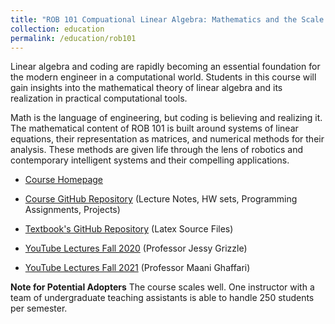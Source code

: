 ```yaml
---
title: "ROB 101 Compuational Linear Algebra: Mathematics and the Scale of Life"
collection: education
permalink: /education/rob101
---
```


 Linear algebra and coding are rapidly becoming an essential foundation for the modern engineer in a computational world. Students in this course will gain insights into the mathematical theory of linear algebra and its realization in practical computational tools.

Math is the language of engineering, but coding is believing and realizing it. The mathematical content of ROB 101 is built around systems of linear equations, their representation as matrices, and numerical methods for their analysis. These methods are given life through the lens of robotics and contemporary intelligent systems and their compelling applications.

 * [Course Homepage](https://robotics.umich.edu/academic-program/course-offerings/rob101/) 

 * [Course GitHub Repository]( https://github.com/michiganrobotics/rob101) (Lecture Notes, HW sets, Programming Assignments, Projects)


 * [Textbook's GitHub Repository](https://github.com/michiganrobotics/ROB-101-Textbook-Computational-Linear-Algebra) (Latex Source Files)

  * [YouTube Lectures Fall 2020](https://www.youtube.com/playlist?list=PLdPQZLMHRjDK8ZbLIcq1Q2PQobIi68dpv) (Professor Jessy Grizzle)

* [YouTube Lectures Fall 2021](https://github.com/michiganrobotics/rob101/tree/main/Fall%202021) (Professor Maani Ghaffari)

**Note for Potential Adopters** The course scales well. One instructor with a team of undergraduate teaching assistants is able to handle 250 students per semester. 